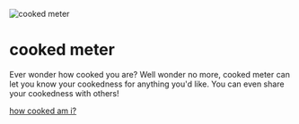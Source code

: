 ![cooked meter](https://github.com/user-attachments/assets/eb445046-dddb-40b1-bc5d-d1886003941e)
# cooked meter

Ever wonder how cooked you are? Well wonder no more, cooked meter can let you know your cookedness for anything you'd like. You can even share your cookedness with others!

[how cooked am i?](https://cooked.jeffz.dev/)


